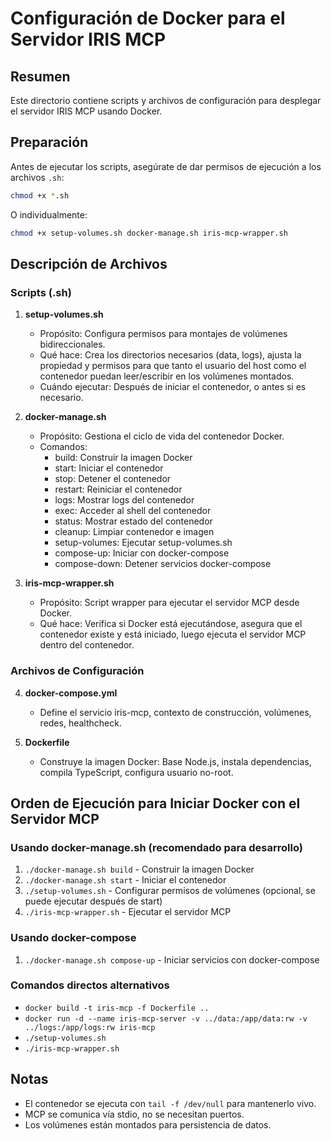 # Configuración de Docker para el Servidor IRIS MCP

## Resumen

Este directorio contiene scripts y archivos de configuración para desplegar el servidor IRIS MCP usando Docker.

## Preparación

Antes de ejecutar los scripts, asegúrate de dar permisos de ejecución a los archivos `.sh`:

```bash
chmod +x *.sh
```

O individualmente:

```bash
chmod +x setup-volumes.sh docker-manage.sh iris-mcp-wrapper.sh
```

## Descripción de Archivos

### Scripts (.sh)

1. **setup-volumes.sh**

   - Propósito: Configura permisos para montajes de volúmenes bidireccionales.
   - Qué hace: Crea los directorios necesarios (data, logs), ajusta la propiedad y permisos para que tanto el usuario del host como el contenedor puedan leer/escribir en los volúmenes montados.
   - Cuándo ejecutar: Después de iniciar el contenedor, o antes si es necesario.

2. **docker-manage.sh**

   - Propósito: Gestiona el ciclo de vida del contenedor Docker.
   - Comandos:
     - build: Construir la imagen Docker
     - start: Iniciar el contenedor
     - stop: Detener el contenedor
     - restart: Reiniciar el contenedor
     - logs: Mostrar logs del contenedor
     - exec: Acceder al shell del contenedor
     - status: Mostrar estado del contenedor
     - cleanup: Limpiar contenedor e imagen
     - setup-volumes: Ejecutar setup-volumes.sh
     - compose-up: Iniciar con docker-compose
     - compose-down: Detener servicios docker-compose

3. **iris-mcp-wrapper.sh**
   - Propósito: Script wrapper para ejecutar el servidor MCP desde Docker.
   - Qué hace: Verifica si Docker está ejecutándose, asegura que el contenedor existe y está iniciado, luego ejecuta el servidor MCP dentro del contenedor.

### Archivos de Configuración

4. **docker-compose.yml**

   - Define el servicio iris-mcp, contexto de construcción, volúmenes, redes, healthcheck.

5. **Dockerfile**
   - Construye la imagen Docker: Base Node.js, instala dependencias, compila TypeScript, configura usuario no-root.

## Orden de Ejecución para Iniciar Docker con el Servidor MCP

### Usando docker-manage.sh (recomendado para desarrollo)

1. `./docker-manage.sh build` - Construir la imagen Docker
2. `./docker-manage.sh start` - Iniciar el contenedor
3. `./setup-volumes.sh` - Configurar permisos de volúmenes (opcional, se puede ejecutar después de start)
4. `./iris-mcp-wrapper.sh` - Ejecutar el servidor MCP

### Usando docker-compose

1. `./docker-manage.sh compose-up` - Iniciar servicios con docker-compose

### Comandos directos alternativos

- `docker build -t iris-mcp -f Dockerfile ..`
- `docker run -d --name iris-mcp-server -v ../data:/app/data:rw -v ../logs:/app/logs:rw iris-mcp`
- `./setup-volumes.sh`
- `./iris-mcp-wrapper.sh`

## Notas

- El contenedor se ejecuta con `tail -f /dev/null` para mantenerlo vivo.
- MCP se comunica vía stdio, no se necesitan puertos.
- Los volúmenes están montados para persistencia de datos.
